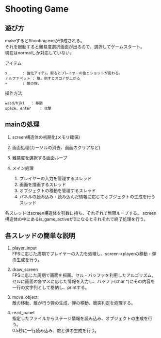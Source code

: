 # Shooting Game

## 遊び方
makeするとShooting.exeが作成される。  
それを起動すると難易度選択画面が出るので、選択してゲームスタート。  
現在はnormalしか対応していない。  

アイテム
```
x		: 強化アイテム 取るとプレイヤーの色とショットが変わる。  
アルファベット	: 敵。倒すとスコアが上がる  
+		: 敵の弾。  
```

操作方法
```
wasd/hjkl	: 移動
space, enter	: 攻撃
```

## mainの処理
1. screen構造体の初期化(メモリ確保)

2. 画面処理(カーソルの消去、画面のクリアなど)

3. 難易度を選択する画面ループ

4. メイン処理
	1. プレイヤーの入力を管理するスレッド
	2. 画面を描画するスレッド
	3. オブジェクトの移動を管理するスレッド
	4. パネルの読み込み・読み込んだ情報に応じてオブジェクトの生成を行うスレッド  

各スレッドはscreen構造体を引数に持ち、それぞれで無限ループする。
screen構造体の中にあるis_game_activeが0になるとそれぞれで終了処理を行う。

## 各スレッドの簡単な説明
1.	player_input  
	FPSに応じた周期でプレイヤーの入力を処理し、screen->playerの移動・弾の生成を行う。

2.	draw_screen  
	FPSに応じた周期で画面を描画。セル・バッファを利用したアルゴリズム。  
	セルに画面の各マスに応じた情報を入力し、バッファ(char *)にその内容を一行の文字列として格納し、printする。

3.	move_object  
	敵の移動、敵が行う弾の生成、弾の移動、衝突判定を処理する。

4.	read_panel  
	指定したファイルからステージ情報を読み込み、オブジェクトの生成を行う。  
	0.5秒に一行読み込み、敵と弾の生成を行う。
